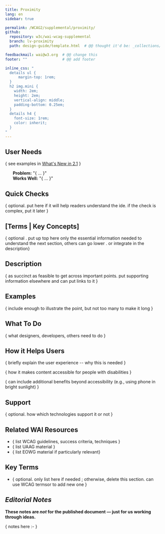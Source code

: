 ```yaml
---
title: Proximity
lang: en
sidebar: true

permalink: /WCAG2/supplemental/proximity/
github: 
  repository: w3c/wai-wcag-supplemental
  branch: lv-proximity
  path: design-guide/template.html  # @@ thought it'd be: _collections/_low-vision/proximity.md

feedbackmail: wai@w3.org  # @@ change this
footer: ""                # @@ add footer

inline_css: "
  details ul {
      margin-top: 1rem;
  }
  h2 img.mini {
    width: 2em;
    height: 2em;
    vertical-align: middle;
    padding-bottom: 0.25em;
  }
  details h4 {
    font-size: 1rem;
    color: inherit;
  }
"
---
```


## User Needs
{ see examples in [What's New in 2.1](https://www.w3.org/WAI/standards-guidelines/wcag/new-in-21/) }

<div style="margin-left: 25px"><strong>Problem:</strong> "{ ... }"</div>
<div style="margin-left: 25px"><strong>Works Well:</strong> "{ ... }"</div>

## Quick Checks

{ optional. put here if it will help readers understand the ide. if the check is complex, put it later }

##  [Terms | Key Concepts]

{ optional . put up top here only the essential information needed to understand the next section, others can go lower . or integrate in the description}

##  Description

{ as succinct as feasible to get across important points. put supporting information elsewhere and can put links to it }

##  Examples

{ include enough to illustrate the point, but not too many to make it long }

##  What To Do

{ what designers, developers, others need to do }

##  How it Helps Users

{ briefly explain the user experience -- why this is needed }

{ how it makes content accessible for people with disabilities }

{ can include additional benefits beyond accessibility (e.g., using phone in bright sunlight) }

##  Support

{ optional. how which technologies support it or not }

##  Related WAI Resources

* { list WCAG guidelines, success criteria, techniques }
* { list UAAG material }
* { list EOWG material if particularly relevant}

##  Key Terms

* { optional. only list here if needed ; otherwise, delete this section. can use WCAG termsor to add new one }

##  <em>Editorial Notes </em>

<strong>These notes are <em>not</em> for the published document &mdash; just for us working through ideas.</strong>

{ notes here :- }
